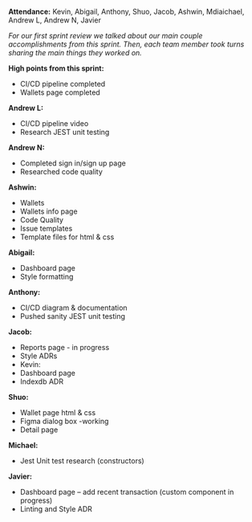 
**Attendance:** Kevin, Abigail, Anthony, Shuo, Jacob, Ashwin, Mdiaichael, Andrew L, Andrew N, Javier 

_For our first sprint review we talked about our main couple accomplishments from this sprint. Then, each team member took turns sharing the main things they worked on._

**High points from this sprint:**
- CI/CD pipeline completed
- Wallets page completed

**Andrew L:**
- CI/CD pipeline video
- Research JEST unit testing


**Andrew N:**
- Completed sign in/sign up page
- Researched code quality

**Ashwin:**
- Wallets
- Wallets info page
- Code Quality
- Issue templates
- Template files for html & css

**Abigail:**
- Dashboard page
- Style formatting

**Anthony:**
- CI/CD diagram & documentation
- Pushed sanity JEST unit testing


**Jacob:**
- Reports page - in progress
- Style ADRs
- Kevin:	
- Dashboard page 
- Indexdb ADR

**Shuo:**
- Wallet page html & css
- Figma dialog box -working
- Detail page

**Michael:**
- Jest Unit test research (constructors)

**Javier:**
- Dashboard page  – add recent transaction (custom component in progress)
- Linting and Style ADR
